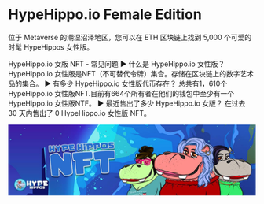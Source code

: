 # HypeHippo.io Female Edition

位于 Metaverse 的潮湿沼泽地区，您可以在 ETH 区块链上找到 5,000 个可爱的时髦 HypeHippos 女性版。

HypeHippo.io 女版 NFT - 常见问题
▶ 什么是 HypeHippo.io 女性版？
HypeHippo.io 女性版是NFT（不可替代令牌）集合。存储在区块链上的数字艺术品的集合。
▶ 有多少 HypeHippo.io 女性版代币存在？
总共有1，610个 HypeHippo.io 女性版NFT.目前有664个所有者在他们的钱包中至少有一个 HypeHippo.io 女性版NTF。
▶ 最近售出了多少 HypeHippo.io 女版？
在过去 30 天内售出了 0 HypeHippo.io 女性版 NFT。

![nft](unnamed.jpg)
